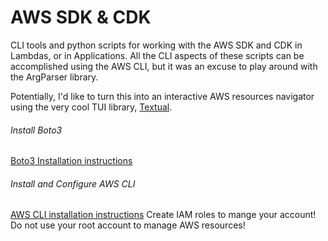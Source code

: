 # AWS SDK & CDK
CLI tools and python scripts for working with the AWS SDK and CDK in Lambdas, or in Applications.
All the CLI aspects of these scripts can be accomplished using the AWS CLI, but it was an excuse to
play around with the ArgParser library. 

Potentially, I'd like to turn this into an interactive AWS resources navigator using the very cool TUI library, [Textual](https://github.com/Textualize/textual).


###### Install Boto3
[Boto3 Installation instructions](https://boto3.amazonaws.com/v1/documentation/api/latest/guide/quickstart.html#installation)

###### Install and Configure AWS CLI
[AWS CLI installation instructions](https://docs.aws.amazon.com/cli/latest/userguide/getting-started-install.html)
Create IAM roles to mange your account! Do not use your root account to manage AWS resources!


